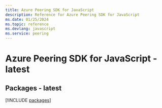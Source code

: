 ```yaml
---
title: Azure Peering SDK for JavaScript
description: Reference for Azure Peering SDK for JavaScript
ms.date: 01/25/2024
ms.topic: reference
ms.devlang: javascript
ms.service: peering
---
```

# Azure Peering SDK for JavaScript - latest
## Packages - latest
[!INCLUDE [packages](peering-index.md)]